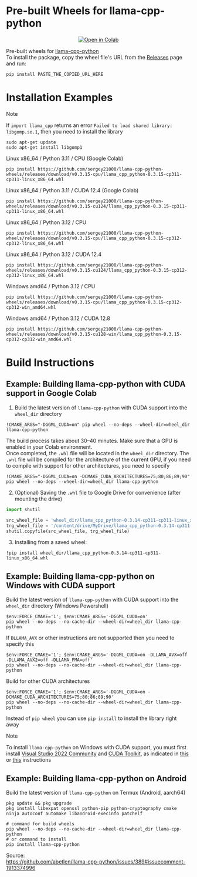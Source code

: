 

# Pre-built Wheels for llama-cpp-python

<div align="center">
<a href="https://colab.research.google.com/drive/1OUVAO8T_HaYW0zxYDkzGja-2sD3elhJp"><img src="https://img.shields.io/static/v1?message=Open%20in%20Colab&logo=googlecolab&labelColor=5c5c5c&color=0f80c1&label=%20" alt="Open in Colab"></a>
</div>

Pre-built wheels for [llama-cpp-python](https://github.com/abetlen/llama-cpp-python)  
To install the package, copy the wheel file's URL from the [Releases](https://github.com/sergey21000/llama-cpp-python-wheels/releases) page and run:
```
pip install PASTE_THE_COPIED_URL_HERE
```

# Installation Examples

> [!NOTE]
> If `import llama_cpp` returns an error `Failed to load shared library: libgomp.so.1`, then you need to install the library
> ```
> sudo apt-get update
> sudo apt-get install libgomp1
> ```

Linux x86_64 / Python 3.11 / CPU (Google Colab)
```
pip install https://github.com/sergey21000/llama-cpp-python-wheels/releases/download/v0.3.15-cpu/llama_cpp_python-0.3.15-cp311-cp311-linux_x86_64.whl
```

Linux x86_64 / Python 3.11 / CUDA 12.4 (Google Colab)
```
pip install https://github.com/sergey21000/llama-cpp-python-wheels/releases/download/v0.3.15-cu124/llama_cpp_python-0.3.15-cp311-cp311-linux_x86_64.whl
```

Linux x86_64 / Python 3.12 / CPU 
```
pip install https://github.com/sergey21000/llama-cpp-python-wheels/releases/download/v0.3.15-cpu/llama_cpp_python-0.3.15-cp312-cp312-linux_x86_64.whl
```

Linux x86_64 / Python 3.12 / CUDA 12.4 
```
pip install https://github.com/sergey21000/llama-cpp-python-wheels/releases/download/v0.3.15-cu124/llama_cpp_python-0.3.15-cp312-cp312-linux_x86_64.whl
```

Windows amd64 / Python 3.12 / CPU
```
pip install https://github.com/sergey21000/llama-cpp-python-wheels/releases/download/v0.3.15-cpu/llama_cpp_python-0.3.15-cp312-cp312-win_amd64.whl
```

Windows amd64 / Python 3.12 / CUDA 12.8
```
pip install https://github.com/sergey21000/llama-cpp-python-wheels/releases/download/v0.3.15-cu128-win/llama_cpp_python-0.3.15-cp312-cp312-win_amd64.whl
```


# Build Instructions

## Example: Building llama-cpp-python with CUDA support in Google Colab

1) Build the latest version of `llama-cpp-python` with CUDA support into the `wheel_dir` directory
```
!CMAKE_ARGS="-DGGML_CUDA=on" pip wheel --no-deps --wheel-dir=wheel_dir llama-cpp-python
```
The build process takes about 30–40 minutes. Make sure that a GPU is enabled in your Colab environment.  
Once completed, the `.whl` file will be located in the `wheel_dir` directory.
The `.whl` file will be compiled for the architecture of the current GPU, if you need to compile with support for other architectures, you need to specify
```
!CMAKE_ARGS="-DGGML_CUDA=on -DCMAKE_CUDA_ARCHITECTURES=75;80;86;89;90" pip wheel --no-deps --wheel-dir=wheel_dir llama-cpp-python
```

2) (Optional) Saving the `.whl` file to Google Drive for convenience (after mounting the drive)
```python
import shutil

src_wheel_file = 'wheel_dir/llama_cpp_python-0.3.14-cp311-cp311-linux_x86_64.whl'
trg_wheel_file = '/content/drive/MyDrive/llama_cpp_python-0.3.14-cp311-cp311-linux_x86_64.whl'
shutil.copyfile(src_wheel_file, trg_wheel_file)
```

3) Installing from a saved wheel:
```
!pip install wheel_dir/llama_cpp_python-0.3.14-cp311-cp311-linux_x86_64.whl
```


## Example: Building llama-cpp-python on Windows with CUDA support

Build the latest version of `llama-cpp-python` with CUDA support into the `wheel_dir` directory (Windows Powershell)
```
$env:FORCE_CMAKE='1'; $env:CMAKE_ARGS='-DGGML_CUDA=on'
pip wheel --no-deps --no-cache-dir --wheel-dir=wheel_dir llama-cpp-python
```

If `DLLAMA_AVX` or other instructions are not supported then you need to specify this
```
$env:FORCE_CMAKE='1'; $env:CMAKE_ARGS='-DGGML_CUDA=on -DLLAMA_AVX=off -DLLAMA_AVX2=off -DLLAMA_FMA=off'
pip wheel --no-deps --no-cache-dir --wheel-dir=wheel_dir llama-cpp-python
```

Build for other CUDA architectures
```
$env:FORCE_CMAKE='1'; $env:CMAKE_ARGS='-DGGML_CUDA=on -DCMAKE_CUDA_ARCHITECTURES=75;80;86;89;90'
pip wheel --no-deps --no-cache-dir --wheel-dir=wheel_dir llama-cpp-python
```

Instead of `pip wheel` you can use `pip install` to install the library right away

> [!NOTE]
> To install `llama-cpp-python` on Windows with CUDA support, you must first install [Visual Studio 2022 Community](https://visualstudio.microsoft.com/ru/downloads/) and [CUDA Toolkit](https://developer.nvidia.com/cuda-toolkit-archive), as indicated in [this](https://github.com/abetlen/llama-cpp-python/discussions/871#discussion-5812096) or [this](https://github.com/Granddyser/windows-llama-cpp-python-cuda-guide?tab=readme-ov-file#12-visual-studio-2019-installation-and-configuration) instructions


## Example: Building llama-cpp-python on Android

Build the latest version of `llama-cpp-python` on Termux (Android, aarch64)
```
pkg update && pkg upgrade 
pkg install libexpat openssl python-pip python-cryptography cmake ninja autoconf automake libandroid-execinfo patchelf

# command for build wheels
pip wheel --no-deps --no-cache-dir --wheel-dir=wheel_dir llama-cpp-python
# or command to install
pip install llama-cpp-python
```

Source:  
https://github.com/abetlen/llama-cpp-python/issues/389#issuecomment-1913374996
